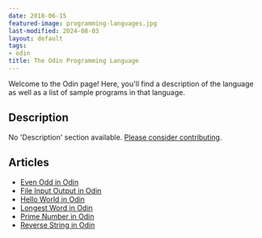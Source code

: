 ```yaml
---
date: 2018-06-15
featured-image: programming-languages.jpg
last-modified: 2024-08-03
layout: default
tags:
- odin
title: The Odin Programming Language
---
```


Welcome to the Odin page! Here, you'll find a description of the language as well as a list of sample programs in that language.

## Description

No 'Description' section available. [Please consider contributing](https://github.com/TheRenegadeCoder/sample-programs-website).

## Articles

- [Even Odd in Odin](https://sampleprograms.io/projects/even-odd/odin)
- [File Input Output in Odin](https://sampleprograms.io/projects/file-input-output/odin)
- [Hello World in Odin](https://sampleprograms.io/projects/hello-world/odin)
- [Longest Word in Odin](https://sampleprograms.io/projects/longest-word/odin)
- [Prime Number in Odin](https://sampleprograms.io/projects/prime-number/odin)
- [Reverse String in Odin](https://sampleprograms.io/projects/reverse-string/odin)